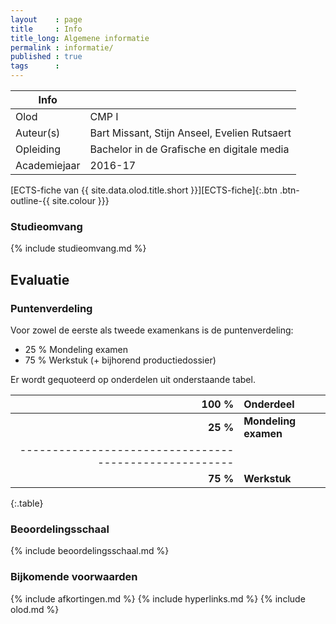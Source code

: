 ```yaml
---
layout    : page
title     : Info
title_long: Algemene informatie
permalink : informatie/
published : true
tags      :
---
```



|Info|   |
|----|---|
|Olod|CMP I|
|Auteur(s)|Bart Missant, Stijn Anseel, Evelien Rutsaert|
|Opleiding|Bachelor in de Grafische en digitale media|
|Academiejaar|2016-17|


[ECTS-fiche van {{ site.data.olod.title.short }}][ECTS-fiche]{:.btn .btn-outline-{{ site.colour }}}

### Studieomvang

{% include studieomvang.md %}

Evaluatie
---------

### Puntenverdeling

Voor zowel de eerste als tweede examenkans is de puntenverdeling:

 - 25 % Mondeling examen
 - 75 % Werkstuk (+ bijhorend productiedossier)

Er wordt gequoteerd op onderdelen uit onderstaande tabel.

|  100 %    | Onderdeel                                |
|----------:|:-----------------------------------------|
| **25 %**  | **Mondeling examen**                     |
|------------------------------------------------------|
| **75 %**  | **Werkstuk**                             |
{:.table}

### Beoordelingsschaal

{% include beoordelingsschaal.md %}

### Bijkomende voorwaarden



{% include afkortingen.md %}
{% include hyperlinks.md %}
{% include olod.md %}